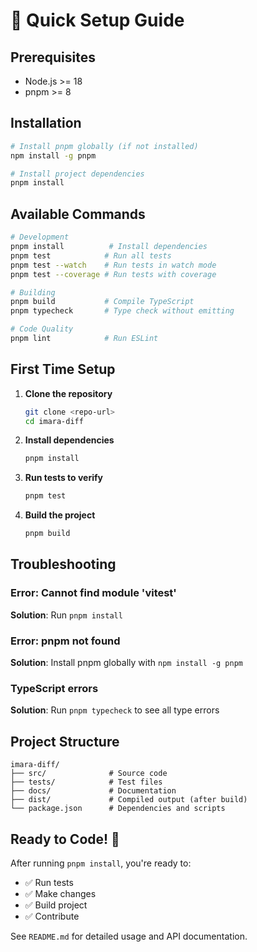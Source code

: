# 🚀 Quick Setup Guide

## Prerequisites

- Node.js >= 18
- pnpm >= 8

## Installation

```bash
# Install pnpm globally (if not installed)
npm install -g pnpm

# Install project dependencies
pnpm install
```

## Available Commands

```bash
# Development
pnpm install          # Install dependencies
pnpm test            # Run all tests
pnpm test --watch    # Run tests in watch mode
pnpm test --coverage # Run tests with coverage

# Building
pnpm build           # Compile TypeScript
pnpm typecheck       # Type check without emitting

# Code Quality
pnpm lint            # Run ESLint
```

## First Time Setup

1. **Clone the repository**
   ```bash
   git clone <repo-url>
   cd imara-diff
   ```

2. **Install dependencies**
   ```bash
   pnpm install
   ```

3. **Run tests to verify**
   ```bash
   pnpm test
   ```

4. **Build the project**
   ```bash
   pnpm build
   ```

## Troubleshooting

### Error: Cannot find module 'vitest'
**Solution**: Run `pnpm install`

### Error: pnpm not found
**Solution**: Install pnpm globally with `npm install -g pnpm`

### TypeScript errors
**Solution**: Run `pnpm typecheck` to see all type errors

## Project Structure

```
imara-diff/
├── src/              # Source code
├── tests/            # Test files
├── docs/             # Documentation
├── dist/             # Compiled output (after build)
└── package.json      # Dependencies and scripts
```

## Ready to Code! 🎉

After running `pnpm install`, you're ready to:
- ✅ Run tests
- ✅ Make changes
- ✅ Build project
- ✅ Contribute

See `README.md` for detailed usage and API documentation.

